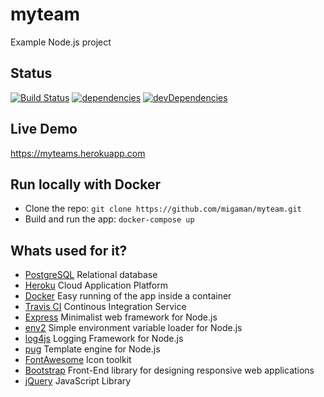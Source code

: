 # myteam

Example Node.js project

## Status
[![Build Status](https://travis-ci.org/migaman/myteam.svg?branch=master)](https://travis-ci.org/migaman/myteam)
[![dependencies](https://david-dm.org/migaman/myteam/status.svg)](https://david-dm.org/migaman/myteam)
[![devDependencies](https://david-dm.org/migaman/myteam/dev-status.svg)](https://david-dm.org/migaman/myteam?type=dev)

## Live Demo
https://myteams.herokuapp.com

## Run locally with Docker
- Clone the repo: `git clone https://github.com/migaman/myteam.git`
- Build and run the app: `docker-compose up`

## Whats used for it?
- [PostgreSQL](https://www.postgresql.org/) 	Relational database
- [Heroku](https://www.heroku.com/) 			Cloud Application Platform
- [Docker](https://www.docker.com/) 			Easy running of the app inside a container
- [Travis CI](https://travis-ci.org/) 			Continous Integration Service
- [Express](http://expressjs.com/) 				Minimalist web framework for Node.js
- [env2](https://github.com/dwyl/env2)			Simple environment variable loader for Node.js 
- [log4js](https://github.com/log4js-node/log4js-node)	Logging Framework for Node.js
- [pug](https://github.com/pugjs/pug)			Template engine for Node.js
- [FontAwesome](https://github.com/FortAwesome/Font-Awesome)	Icon toolkit 
- [Bootstrap](https://github.com/twbs/bootstrap)	Front-End library for designing responsive web applications
- [jQuery](https://github.com/jquery/jquery)	JavaScript Library